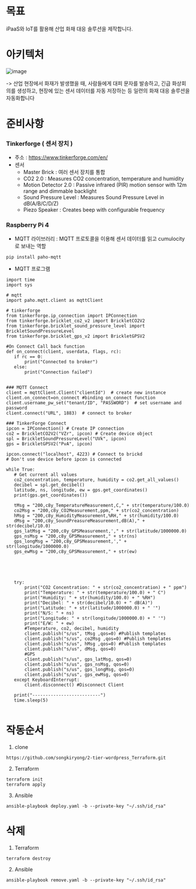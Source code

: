 # 목표  
iPaaS와 IoT를 활용해 산업 화재 대응 솔루션을 제작합니다.  

# 아키텍처  

![image](https://user-images.githubusercontent.com/73922068/134149465-ca480df2-ab1e-4570-bb30-3f4ea319496c.png)

-> 산업 현장에서 화재가 발생했을 때, 사람들에게 대피 문자를 발송하고, 긴급 화상회의를 생성하고, 현장에 있는 센서 데이터를 자동 저장하는 등 일련의 화재 대응 솔루션을 자동화합니다


# 준비사항  
### Tinkerforge ( 센서 장치 )  
- 주소 : https://www.tinkerforge.com/en/  
- 센서  
  - Master Brick : 여러 센서 장치를 통합  
  - CO2 2.0 :	Measures CO2 concentration, temperature and humidity
  - Motion Detector 2.0	: Passive infrared (PIR) motion sensor with 12m range and dimmable backlight
  - Sound Pressure Level :	Measures Sound Pressure Level in dB(A/B/C/D/Z)
  - Piezo Speaker :	Creates beep with configurable frequency

### Raspberry Pi 4    
 - MQTT 라이브러리 : MQTT 프로토콜을 이용해 센서 데이터를 읽고 cumulocity 로 보내는 역할
 ```
 pip install paho-mqtt
 ```
 - MQTT 프로그램  
 ```
 import time
import sys

# mqtt
import paho.mqtt.client as mqttClient

# tinkerforge
from tinkerforge.ip_connection import IPConnection
from tinkerforge.bricklet_co2_v2 import BrickletCO2V2
from tinkerforge.bricklet_sound_pressure_level import BrickletSoundPressureLevel
from tinkerforge.bricklet_gps_v2 import BrickletGPSV2

#On Connect Call back function
def on_connect(client, userdata, flags, rc):
    if rc == 0:
        print("Connected to broker")
    else:
        print("Connection failed")


### MQTT Connect
client = mqttClient.Client("clientId")  # create new instance
client.on_connect=on_connect #binding on_connect function
client.username_pw_set("tenant/ID", "PASSWORD")  # set username and password
client.connect("URL", 1883)  # connect to broker

### TinkerForge Connect
ipcon = IPConnection() # Create IP connection
co2 = BrickletCO2V2("VZr", ipcon) # Create device object
spl = BrickletSoundPressureLevel("UVk", ipcon)
gps = BrickletGPSV2("PvA", ipcon)

ipcon.connect("localhost", 4223) # Connect to brickd
# Don't use device before ipcon is connected

while True:
    # Get current all values
    co2_concentration, temperature, humidity = co2.get_all_values()
    decibel = spl.get_decibel()
    latitude, ns, longitude, ew = gps.get_coordinates()
    print(gps.get_coordinates())

    tMsg = "200,c8y_TemperatureMeasurement,C," + str(temperature/100.0)
    co2Msg = "200,c8y_CO2Measurement,ppm," + str(co2_concentration)
    hMsg = "200,c8y_HumidityMeasurement,%RH," + str(humidity/100.0)
    dMsg = "200,c8y_SoundPreasureMeasurement,dB(A)," + str(decibel/10.0)
    gps_latMsg = "200,c8y_GPSMeasurement,'," + str(latitude/1000000.0)
    gps_nsMsg = "200,c8y_GPSMeasurement," + str(ns)
    gps_longMsg = "200,c8y_GPSMeasurement,'," + str(longitude/1000000.0)
    gps_ewMsg = "200,c8y_GPSMeasurement," + str(ew)





    try:
        print("CO2 Concentration: " + str(co2_concentration) + " ppm")
        print("Temperature: " + str(temperature/100.0) + " C")
        print("Humidity: " + str(humidity/100.0) + " %RH")
        print("Decibel: " + str(decibel/10.0) + " dB(A)")
        print("Latitude: " + str(latitude/1000000.0) + " '")
        print("N/S: " + ns)
        print("Longitude: " + str(longitude/1000000.0) + " '")
        print("E/W: " + ew)
        #Temperature, co2, decibel, humidity
        client.publish("s/us", tMsg ,qos=0) #Publish templates
        client.publish("s/us", co2Msg ,qos=0) #Publish templates
        client.publish("s/us", hMsg ,qos=0) #Publish templates
        client.publish("s/us", dMsg, qos=0)
        #GPS
        client.publish("s/us", gps_latMsg, qos=0)
        client.publish("s/us", gps_nsMsg, qos=0)
        client.publish("s/us", gps_longMsg, qos=0)
        client.publish("s/us", gps_ewMsg, qos=0)
    except KeyboardInterrupt:
        client.disconnect() #Disconnect Client

    print("--------------------------")
    time.sleep(5)
   
```

# 작동순서  

1. clone  
``` 
https://github.com/songkiryong/2-tier-wordpress_Terraform.git 
```

2. Terraform  
``` 
terraform init  
terraform apply 
```

3. Ansible    
``` 
ansible-playbook deploy.yaml -b --private-key "~/.ssh/id_rsa" 
```
# 삭제  
1. Terraform  
```
terraform destroy
```
2. Ansible
```
ansible-playbook remove.yaml -b --private-key "~/.ssh/id_rsa"
```

